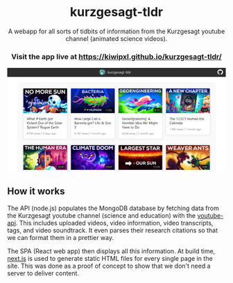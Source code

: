 <h1 align="center">
  kurzgesagt-tldr
</h1>

<p align="center">
  A webapp for all sorts of tidbits of information from the Kurzgesagt youtube channel (animated science videos).
</p>

<h3 align="center">
  Visit the app live at <a href="https://kiwipxl.github.io/kurzgesagt-tldr/">https://kiwipxl.github.io/kurzgesagt-tldr/</a>
</h3>

![App screenshot](SPA/design/progress-11-12-2020.png?raw=true)

## How it works
The API (node.js) populates the MongoDB database by fetching data from the Kurzgesagt youtube channel (science and education) with the <a href="https://www.npmjs.com/package/youtube-api">youtube-api</a>. This includes uploaded videos, video information, video transcripts, tags, and video soundtrack. It even parses their research citations so that we can format them in a prettier way.

The SPA (React web app) then displays all this information. At build time, <a href="https://nextjs.org/">next.js</a> is used to generate static HTML files for every single page in the site. This was done as a proof of concept to show that we don't need a server to deliver content.
